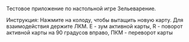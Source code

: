 Тестовое приложение по настольной игре Зельеварение.

Инструкция:
    Нажмите на колоду, чтобы вытащить новую   карту.
    Для взаимодействия держите ЛКМ.
    E - зум активной карты,
    R - поворот активной карты на 90 градусов вправо,
    ПКМ - переворот карты
    
